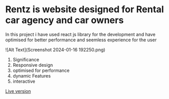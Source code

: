 # Rentz is website designed for Rental car agency and car owners 

In this project i have used react js library for the development and have optimised for better performance and seemless experience for the user 

![Alt Text](Screenshot 2024-01-16 192250.png)

1. Significance
 1. Responsive design
 2. optimised for performance
 3. dynamic Features
 4. interactive
    

[Live version]([https://rentz-rental.netlify.app/])
